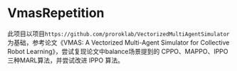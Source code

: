 # VmasRepetition
此项目以项目`https://github.com/proroklab/VectorizedMultiAgentSimulator`为基础，参考论文《VMAS: A Vectorized Multi-Agent Simulator for Collective Robot Learning》，尝试复现论文中balance场景提到的 CPPO、MAPPO、IPPO 三种MARL算法，并尝试改进 IPPO 算法。
